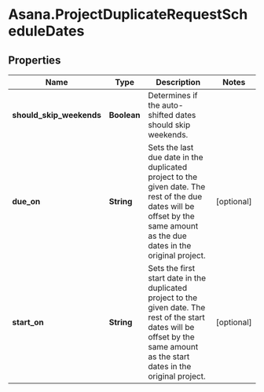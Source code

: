 # Asana.ProjectDuplicateRequestScheduleDates

## Properties
Name | Type | Description | Notes
------------ | ------------- | ------------- | -------------
**should_skip_weekends** | **Boolean** | Determines if the auto-shifted dates should skip weekends. | 
**due_on** | **String** | Sets the last due date in the duplicated project to the given date. The rest of the due dates will be offset by the same amount as the due dates in the original project. | [optional] 
**start_on** | **String** | Sets the first start date in the duplicated project to the given date. The rest of the start dates will be offset by the same amount as the start dates in the original project. | [optional] 
